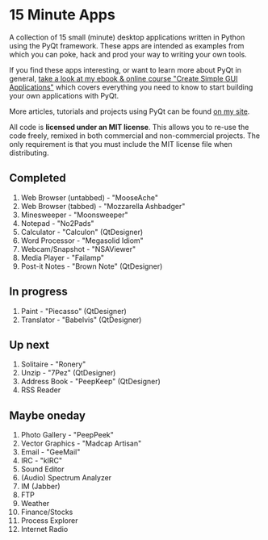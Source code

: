 # 15 Minute Apps

A collection of 15 small (minute) desktop applications written in Python
using the PyQt framework. These apps are intended as examples from
which you can poke, hack and prod your way to writing your own tools.

If you find these apps interesting, or want to learn more about
PyQt in general, [take a look at my ebook & online course
"Create Simple GUI Applications"](https://martinfitzpatrick.name/create-simple-gui-applications)
which covers everything you need to know to start building your own applications with PyQt.

More articles, tutorials and projects using PyQt can be 
found [on my site](http://martinfitzpatrick.name/tag/pyqt).


All code is **licensed under an MIT license**. This allows you to re-use the code freely,
remixed in both commercial and non-commercial projects. The only requirement is that you must
include the MIT license file when distributing.

## Completed

1. Web Browser (untabbed) - "MooseAche"
1. Web Browser (tabbed) - "Mozzarella Ashbadger"
1. Minesweeper - "Moonsweeper"
1. Notepad - "No2Pads"
1. Calculator - "Calculon" (QtDesigner)
1. Word Processor - "Megasolid Idiom"
1. Webcam/Snapshot - "NSAViewer"
1. Media Player - "Failamp"
1. Post-it Notes - "Brown Note" (QtDesigner)

## In progress

1. Paint - "Piecasso" (QtDesigner)
1. Translator - "Babelvis" (QtDesigner)

## Up next

1. Solitaire - "Ronery"
1. Unzip - "7Pez" (QtDesigner)
1. Address Book - "PeepKeep" (QtDesigner)
1. RSS Reader 

## Maybe oneday

1. Photo Gallery - "PeepPeek"
1. Vector Graphics - "Madcap Artisan"
1. Email - "GeeMail"
1. IRC - "kIRC"
1. Sound Editor
1. (Audio) Spectrum Analyzer
1. IM (Jabber)
1. FTP
1. Weather
1. Finance/Stocks
1. Process Explorer
1. Internet Radio
